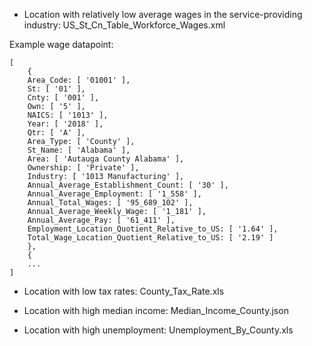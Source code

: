 - Location with relatively low average wages in the service-providing industry:     US_St_Cn_Table_Workforce_Wages.xml

Example wage datapoint:
```
[
    {
    Area_Code: [ '01001' ],
    St: [ '01' ],
    Cnty: [ '001' ],
    Own: [ '5' ],
    NAICS: [ '1013' ],
    Year: [ '2018' ],
    Qtr: [ 'A' ],
    Area_Type: [ 'County' ],
    St_Name: [ 'Alabama' ],
    Area: [ 'Autauga County Alabama' ],
    Ownership: [ 'Private' ],
    Industry: [ '1013 Manufacturing' ],
    Annual_Average_Establishment_Count: [ '30' ],
    Annual_Average_Employment: [ '1_558' ],
    Annual_Total_Wages: [ '95_689_102' ],
    Annual_Average_Weekly_Wage: [ '1_181' ],
    Annual_Average_Pay: [ '61_411' ],
    Employment_Location_Quotient_Relative_to_US: [ '1.64' ],
    Total_Wage_Location_Quotient_Relative_to_US: [ '2.19' ]
    },
    {
    ...
]
```

- Location with low tax rates:  County_Tax_Rate.xls

- Location with high median income: Median_Income_County.json

- Location with high unemployment:  Unemployment_By_County.xls